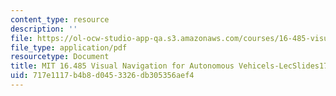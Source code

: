 ```yaml
---
content_type: resource
description: ''
file: https://ol-ocw-studio-app-qa.s3.amazonaws.com/courses/16-485-visual-navigation-for-autonomous-vehicles-vnav-fall-2020/717e1117b4b8d0453326db305356aef4_MIT16_485F20_lec17part2.pdf
file_type: application/pdf
resourcetype: Document
title: MIT 16.485 Visual Navigation for Autonomous Vehicels-LecSlides17-2
uid: 717e1117-b4b8-d045-3326-db305356aef4
---
```

